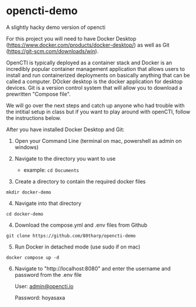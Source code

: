 # opencti-demo
A slightly hacky demo version of opencti 

For this project you will need to have Docker Desktop (https://www.docker.com/products/docker-desktop/) as well as Git (https://git-scm.com/downloads/win).

OpenCTI is typically deployed as a container stack and Docker is an incredibly popular container management application that allows users to install and run containerized deployments on basically anything that can be called a computer. DOcker desktop is the docker application for desktop devices. Git is a version control system that will allow you to download a prewritten "Compose file".

We will go over the next steps and catch up anyone who had trouble with the intitial setup in class but if you want to play around with openCTI, follow the instructions below.

After you have installed Docker Desktop and Git:

1. Open your Command Line (terminal on mac, powershell as admin on windows)

2. Navigate to the directory you want to use
    - example: `cd Documents`

3. Create a directory to contain the required docker files

`mkdir docker-demo`

4. Navigate into that directory

`cd docker-demo`

4. Download the compose.yml and .env files from Github

`git clone https://github.com/80tharp/opencti-demo`

5. Run Docker in detached mode (use sudo if on mac)

`docker compose up -d`

6. Navigate to "http://localhost:8080" and enter the username and password from the .env file

   User: admin@opencti.io

   Password: hoyasaxa
